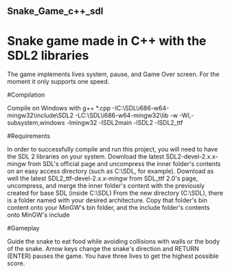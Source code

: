 ## Snake_Game_c++_sdl
# Snake game made in C++ with the SDL2 libraries

The game implements lives system, pause, and Game Over screen. For the moment it only supports one speed.

#Compilation

Compile on Windows with g++ *.cpp -IC:\SDL\i686-w64-mingw32\include\SDL2 -LC:\SDL\i686-w64-mingw32\lib -w -Wl,-subsystem,windows -lmingw32 -lSDL2main -lSDL2 -lSDL2_ttf

#Requirements

In order to successfully compile and run this project, you will need to have the SDL 2 libraries on your system.
Download the latest SDL2-devel-2.x.x-mingw from SDL's official page and uncompress the inner folder's contents on an easy access directory (such as C:\SDL, for example). Download as well the latest SDL2_ttf-devel-2.x.x-mingw from SDL_ttf 2.0's page, uncompress, and merge the inner folder's content with the previously created for base SDL (inside C:\SDL)
From the new directory (C:\SDL), there is a folder named with your desired architecture. Copy that folder's bin content onto your MinGW's bin folder, and the include folder's contents onto MinGW's include

#Gameplay

Guide the snake to eat food while avoiding collisions with walls or the body of the snake. Arrow keys change the snake's direction and RETURN (ENTER) pauses the game. You have three lives to get the highest possible score.

